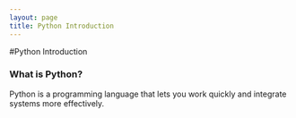 ```yaml
---
layout: page
title: Python Introduction
---
```


#Python Introduction


### What is Python?

Python is a programming language that lets you work quickly and integrate systems more effectively.